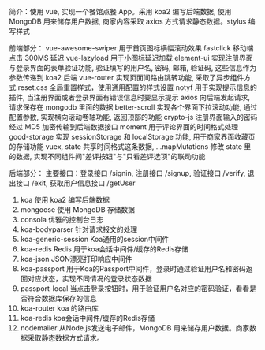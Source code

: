 ﻿简介：使用 vue, 实现一个餐馆点餐 App。采用 koa2 编写后端数据, 使用 MongoDB 用来储存用户数据, 商家内容采取 axios 方式请求静态数据。stylus 编写样式

前端部分：
vue-awesome-swiper 用于首页图标横幅滚动效果
fastclick 移动端点击 300MS 延迟
vue-lazyload 用于小图标延迟加载
element-ui 实现注册界面与登录界面的表单验证功能, 验证填写的用户名, 密码, 邮箱, 验证码, 这些信息作为参数传递到 koa2 后端
vue-router 实现页面间路由跳转功能, 采取了异步组件方式
reset.css 全局重置样式，使用通用配置的样式设置
notyf 用于实现提示信息的插件, 当注册界面或者登录界面有错误信息时要显示提示
axios 向后端发起请求, 请求保存在 mongodb 里面的数据
better-scroll 实现各个界面下拉滚动功能, 通过配置参数, 实现横向滚动卷轴功能, 返回顶部的功能
crypto-js 注册界面输入的密码经过 MD5 加密传输到后端数据接口
moment 用于评论界面的时间格式处理
good-storage 实现 sessionStorage 和 localStorage 功能, 用于商家界面收藏页的存储功能
vuex, state 共享时间格式这条数据, ...mapMutations 修改 state 里的数据, 实现不同组件间"差评按钮"与"只看差评选项"的联动功能

后端部分：
主要接口：登录接口 /signin, 注册接口 /signup, 验证接口 /verify, 退出接口 /exit, 获取用户信息接口 /getUser
1. koa 使用 koa2 编写后端数据
2. mongoose 使用 MongoDB 存储数据
3. consola 优雅的控制台日志
4. koa-bodyparser 针对请求报文的处理
5. koa-generic-session Koa通用的session中间件
6. koa-redis Redis 用于koa会话中间件/缓存的Redis存储
7. koa-json JSON漂亮打印响应中间件
8. koa-passport 用于Koa的Passport中间件，登录时通过验证用户名和密码返回对应状态，实现不同情况的登录状态数据
9. passport-local 当点击登录按钮时，用于验证用户名对应的密码验证，看看是否符合数据库保存的信息
10. koa-router koa 的路由库
11. koa-redis koa会话中间件/缓存的Redis存储
12. nodemailer 从Node.js发送电子邮件，MongoDB 用来储存用户数据。商家数据采取静态数据方式请求。
